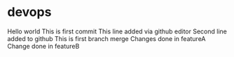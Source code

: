 # devops
Hello world
This is first commit
This line added via github editor
Second line added to github
This is first branch merge
Changes done in featureA
Change done in featureB

